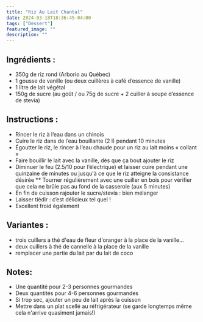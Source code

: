 ```yaml
---
title: "Riz Au Lait Chantal"
date: 2024-03-18T18:36:45-04:00
tags: ["Dessert"]
featured_image: ""
description: ""
---
```


## Ingrédients :

* 350g de riz rond (Arborio au Québec)
* 1 gousse de vanille (ou deux cuillères à café d’essence de vanille)
* 1 litre de lait végétal
* 150g de sucre (au goût / ou 75g de sucre + 2 cuiller à soupe d’essence de stevia)

## Instructions :

* Rincer le riz à l’eau dans un chinois
* Cuire le riz dans de l’eau bouillante (2 l) pendant 10 minutes
* Égoutter le riz, le rincer à l’eau chaude pour un riz au lait moins « collant »
* Faire bouillir le lait avec la vanille, dès que ça bout ajouter le riz
* Diminuer le feu (2.5/10 pour l’électrique) et laisser cuire pendant une quinzaine de minutes ou jusqu'à ce que le riz atteigne la consistance désirée
** Tourner régulièrement avec une cuiller en bois pour vérifier que cela ne brûle pas au fond de la casserole (aux 5 minutes)
* En fin de cuisson rajouter le sucre/stevia : bien mélanger
* Laisser tiédir : c’est délicieux tel quel !
* Excellent froid également

## Variantes :
- trois cuillers a thé d'eau de fleur d'oranger à la place de la vanille...
- deux cuillers à thé de cannelle à la place de la vanille
- remplacer une partie du lait par du lait de coco

## Notes:

- Une quantité pour 2-3 personnes gourmandes
- Deux quantités pour 4-6 personnes gourmandes 
- Si trop sec, ajouter un peu de lait après la cuisson
- Mettre dans un plat scellé au réfrigérateur (se garde longtemps même cela n'arrive quasiment jamais!)

